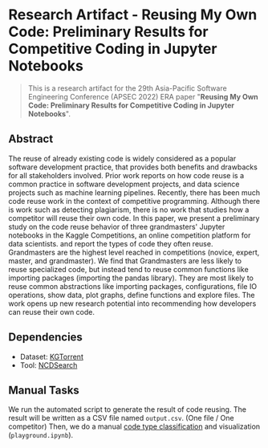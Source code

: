 # Research Artifact - Reusing My Own Code: Preliminary Results for Competitive Coding in Jupyter Notebooks

> This is a research artifact for the 29th Asia-Pacific Software Engineering Conference (APSEC 2022) ERA paper "**Reusing My Own Code: Preliminary Results for Competitive Coding in Jupyter Notebooks**".

## Abstract

The reuse of already existing code is widely considered as a popular software development practice, that provides both benefits and drawbacks for all stakeholders involved. Prior work reports on how code reuse is a common practice in software development projects, and data science projects such as machine learning pipelines. Recently, there has been much code reuse work in the context of competitive programming. Although there is work such as detecting plagiarism, there is no work that studies how a competitor will reuse their own code. In this paper, we present a preliminary study on the code reuse behavior of three grandmasters' Jupyter notebooks in the Kaggle Competitions, an online competition platform for data scientists. and report the types of code they often reuse. Grandmasters are the highest level reached in competitions (novice, expert, master, and grandmaster). We find that Grandmasters are less likely to reuse specialized code, but instead tend to reuse common functions like importing packages (importing the pandas library). They are most likely to reuse common abstractions like importing packages, configurations, file IO operations, show data, plot graphs, define functions and explore files.
The work opens up new research potential into recommending how developers can reuse their own code.

## Dependencies
- Dataset: [KGTorrent](https://zenodo.org/record/4468523)
- Tool: [NCDSearch](https://github.com/takashi-ishio/NCDSearch)

## Manual Tasks
We run the automated script to generate the result of code reusing. The result will be written as a CSV file named `output.csv`. (One file / One competitor)
Then, we do a manual [code type classification](https://docs.google.com/spreadsheets/d/1V_JtBJURIcg-o8r25Go7eDnjsbA61gUP_0NEAsfdlpg/) and visualization (`playground.ipynb`).